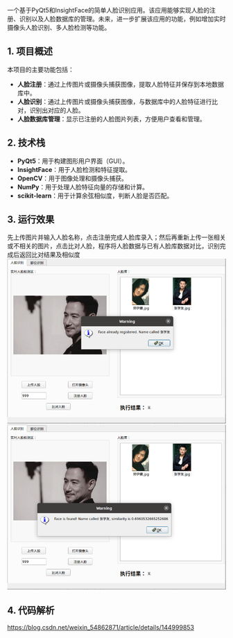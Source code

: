 一个基于PyQt5和InsightFace的简单人脸识别应用。该应用能够实现人脸的注册、识别以及人脸数据库的管理。未来，进一步扩展该应用的功能，例如增加实时摄像头人脸识别、多人脸检测等功能。
## 1. 项目概述

本项目的主要功能包括：
- **人脸注册**：通过上传图片或摄像头捕获图像，提取人脸特征并保存到本地数据库中。
- **人脸识别**：通过上传图片或摄像头捕获图像，与数据库中的人脸特征进行比对，识别出对应的人脸。
- **人脸数据库管理**：显示已注册的人脸图片列表，方便用户查看和管理。

## 2. 技术栈

- **PyQt5**：用于构建图形用户界面（GUI）。
- **InsightFace**：用于人脸检测和特征提取。
- **OpenCV**：用于图像处理和摄像头捕获。
- **NumPy**：用于处理人脸特征向量的存储和计算。
- **scikit-learn**：用于计算余弦相似度，判断人脸是否匹配。

## 3. 运行效果
先上传图片并输入人脸名称，点击注册完成人脸库录入；然后再重新上传一张相关或不相关的图片，点击比对人脸，程序将人脸数据与已有人脸库数据对比，识别完成后返回比对结果及相似度
![人脸注册](static/register.png)
![人脸识别](static/compare.png)

## 4. 代码解析
https://blog.csdn.net/weixin_54862871/article/details/144999853
